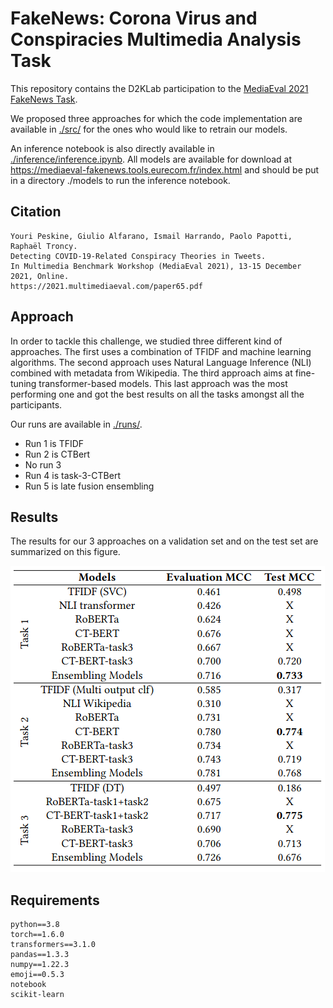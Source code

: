 # FakeNews: Corona Virus and Conspiracies Multimedia Analysis Task

This repository contains the D2KLab participation to the [MediaEval 2021 FakeNews Task](https://multimediaeval.github.io/editions/2021/tasks/fakenews/).

We proposed three approaches for which the code implementation are available in [./src/](./src/) for the ones who would like to retrain our models.

An inference notebook is also directly available in [./inference/inference.ipynb](./inference/inference.ipynb). All models are available for download at https://mediaeval-fakenews.tools.eurecom.fr/index.html and should be put in a directory ./models to run the inference notebook.

## Citation
```
Youri Peskine, Giulio Alfarano, Ismail Harrando, Paolo Papotti, Raphaël Troncy.
Detecting COVID-19-Related Conspiracy Theories in Tweets.
In Multimedia Benchmark Workshop (MediaEval 2021), 13-15 December 2021, Online.
https://2021.multimediaeval.com/paper65.pdf
```

## Approach

In order to tackle this challenge, we studied three different kind of approaches. The first uses a combination of TFIDF and machine learning algorithms. The second approach uses Natural Language Inference (NLI) combined with metadata from Wikipedia. The third approach aims at fine-tuning transformer-based models.
This last approach was the most performing one and got the best results on all the tasks amongst all the participants.

Our runs are available in [./runs/](./runs/).
 - Run 1 is TFIDF
 - Run 2 is CTBert
 - No run 3
 - Run 4 is task-3-CTBert
 - Run 5 is late fusion ensembling

## Results
The results for our 3 approaches on a validation set and on the test set are summarized on this figure.

![plot](./results.png)

## Requirements
```
python==3.8
torch==1.6.0
transformers==3.1.0
pandas==1.3.3
numpy==1.22.3
emoji==0.5.3
notebook
scikit-learn
```
